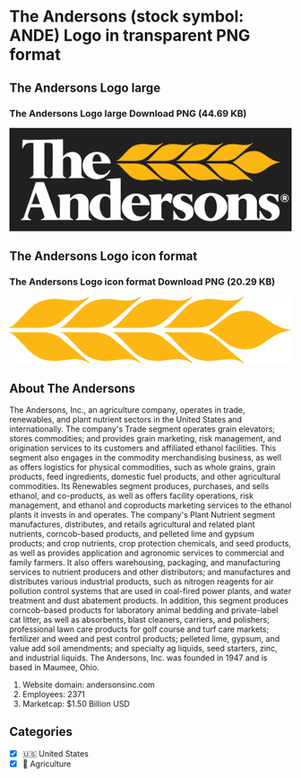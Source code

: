 # The Andersons (stock symbol: ANDE) Logo in transparent PNG format

## The Andersons Logo large

### The Andersons Logo large Download PNG (44.69 KB)

![The Andersons Logo large Download PNG (44.69 KB)](/img/orig/ANDE_BIG-7ed8cbbd.png)

## The Andersons Logo icon format

### The Andersons Logo icon format Download PNG (20.29 KB)

![The Andersons Logo icon format Download PNG (20.29 KB)](/img/orig/ANDE-f27613cd.png)

## About The Andersons

The Andersons, Inc., an agriculture company, operates in trade, renewables, and plant nutrient sectors in the United States and internationally. The company's Trade segment operates grain elevators; stores commodities; and provides grain marketing, risk management, and origination services to its customers and affiliated ethanol facilities. This segment also engages in the commodity merchandising business, as well as offers logistics for physical commodities, such as whole grains, grain products, feed ingredients, domestic fuel products, and other agricultural commodities. Its Renewables segment produces, purchases, and sells ethanol, and co-products, as well as offers facility operations, risk management, and ethanol and coproducts marketing services to the ethanol plants it invests in and operates. The company's Plant Nutrient segment manufactures, distributes, and retails agricultural and related plant nutrients, corncob-based products, and pelleted lime and gypsum products; and crop nutrients, crop protection chemicals, and seed products, as well as provides application and agronomic services to commercial and family farmers. It also offers warehousing, packaging, and manufacturing services to nutrient producers and other distributors; and manufactures and distributes various industrial products, such as nitrogen reagents for air pollution control systems that are used in coal-fired power plants, and water treatment and dust abatement products. In addition, this segment produces corncob-based products for laboratory animal bedding and private-label cat litter, as well as absorbents, blast cleaners, carriers, and polishers; professional lawn care products for golf course and turf care markets; fertilizer and weed and pest control products; pelleted lime, gypsum, and value add soil amendments; and specialty ag liquids, seed starters, zinc, and industrial liquids. The Andersons, Inc. was founded in 1947 and is based in Maumee, Ohio.

1. Website domain: andersonsinc.com
2. Employees: 2371
3. Marketcap: $1.50 Billion USD


## Categories
- [x] 🇺🇸 United States
- [x] 🚜 Agriculture
